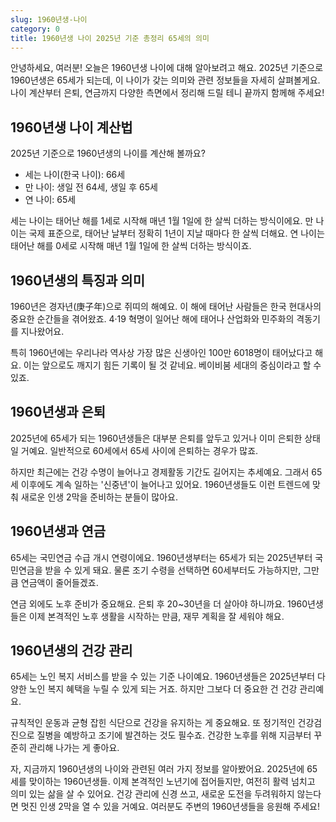 ```yaml
---
slug: 1960년생-나이
category: 0
title: 1960년생 나이 2025년 기준 총정리 65세의 의미
---
```


안녕하세요, 여러분! 오늘은 1960년생 나이에 대해 알아보려고 해요. 2025년 기준으로 1960년생은 65세가 되는데, 이 나이가 갖는 의미와 관련 정보들을 자세히 살펴볼게요. 나이 계산부터 은퇴, 연금까지 다양한 측면에서 정리해 드릴 테니 끝까지 함께해 주세요!

## 1960년생 나이 계산법

2025년 기준으로 1960년생의 나이를 계산해 볼까요?

- 세는 나이(한국 나이): 66세
- 만 나이: 생일 전 64세, 생일 후 65세
- 연 나이: 65세

세는 나이는 태어난 해를 1세로 시작해 매년 1월 1일에 한 살씩 더하는 방식이에요. 만 나이는 국제 표준으로, 태어난 날부터 정확히 1년이 지날 때마다 한 살씩 더해요. 연 나이는 태어난 해를 0세로 시작해 매년 1월 1일에 한 살씩 더하는 방식이죠.

## 1960년생의 특징과 의미

1960년은 경자년(庚子年)으로 쥐띠의 해예요. 이 해에 태어난 사람들은 한국 현대사의 중요한 순간들을 겪어왔죠. 4·19 혁명이 일어난 해에 태어나 산업화와 민주화의 격동기를 지나왔어요.

특히 1960년에는 우리나라 역사상 가장 많은 신생아인 100만 6018명이 태어났다고 해요. 이는 앞으로도 깨지기 힘든 기록이 될 것 같네요. 베이비붐 세대의 중심이라고 할 수 있죠.

## 1960년생과 은퇴

2025년에 65세가 되는 1960년생들은 대부분 은퇴를 앞두고 있거나 이미 은퇴한 상태일 거예요. 일반적으로 60세에서 65세 사이에 은퇴하는 경우가 많죠.

하지만 최근에는 건강 수명이 늘어나고 경제활동 기간도 길어지는 추세예요. 그래서 65세 이후에도 계속 일하는 '신중년'이 늘어나고 있어요. 1960년생들도 이런 트렌드에 맞춰 새로운 인생 2막을 준비하는 분들이 많아요.

## 1960년생과 연금

65세는 국민연금 수급 개시 연령이에요. 1960년생부터는 65세가 되는 2025년부터 국민연금을 받을 수 있게 돼요. 물론 조기 수령을 선택하면 60세부터도 가능하지만, 그만큼 연금액이 줄어들겠죠.

연금 외에도 노후 준비가 중요해요. 은퇴 후 20~30년을 더 살아야 하니까요. 1960년생들은 이제 본격적인 노후 생활을 시작하는 만큼, 재무 계획을 잘 세워야 해요.

## 1960년생의 건강 관리

65세는 노인 복지 서비스를 받을 수 있는 기준 나이예요. 1960년생들은 2025년부터 다양한 노인 복지 혜택을 누릴 수 있게 되는 거죠. 하지만 그보다 더 중요한 건 건강 관리예요.

규칙적인 운동과 균형 잡힌 식단으로 건강을 유지하는 게 중요해요. 또 정기적인 건강검진으로 질병을 예방하고 조기에 발견하는 것도 필수죠. 건강한 노후를 위해 지금부터 꾸준히 관리해 나가는 게 좋아요.

자, 지금까지 1960년생의 나이와 관련된 여러 가지 정보를 알아봤어요. 2025년에 65세를 맞이하는 1960년생들. 이제 본격적인 노년기에 접어들지만, 여전히 활력 넘치고 의미 있는 삶을 살 수 있어요. 건강 관리에 신경 쓰고, 새로운 도전을 두려워하지 않는다면 멋진 인생 2막을 열 수 있을 거예요. 여러분도 주변의 1960년생들을 응원해 주세요!